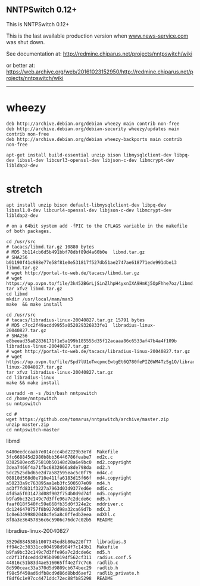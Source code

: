 NNTPSwitch 0.12+
----------------

This is NNTPSwitch 0.12+

This is the last available production version when www.news-service.com was shut down.

See documentation at: http://redmine.chiparus.net/projects/nntpswitch/wiki

or better at: https://web.archive.org/web/20161023152950/http://redmine.chiparus.net/projects/nntpswitch/wiki

----------------

# wheezy
```
deb http://archive.debian.org/debian wheezy main contrib non-free
deb http://archive.debian.org/debian-security wheezy/updates main contrib non-free
deb http://archive.debian.org/debian wheezy-backports main contrib non-free
```

```
apt-get install build-essential unzip bison libmysqlclient-dev libpq-dev libssl-dev libcurl3-openssl-dev libjson-c-dev libmcrypt-dev libldap2-dev
```


# stretch
```
apt install unzip bison default-libmysqlclient-dev libpq-dev libssl1.0-dev libcurl4-openssl-dev libjson-c-dev libmcrypt-dev libldap2-dev
```

```
# on a 64bit system add -fPIC to the CFLAGS variable in the makefile of both packages.
```


```
cd /usr/src
# tacacs/libmd.tar.gz 10880 bytes
# MD5 3b114cb6d5b491bbf78dbf89d4a60b0e  libmd.tar.gz
# SHA256 b01190f41c988e77e58f81e0e531817f527db51ae2747ae618771ede991dbe13  libmd.tar.gz
# wget http://portal-to-web.de/tacacs/libmd.tar.gz
# wget https://up.ovpn.to/file/3k452BGrLjSinZlhpH4yxnIXA9HmKj5OpFhhe7oz/libmd.tar.gz
tar xfvz libmd.tar.gz
cd libmd
mkdir /usr/local/man/man3
make  && make install

cd /usr/src
# tacacs/libradius-linux-20040827.tar.gz 15791 bytes
# MD5 c7cc2f49acdd9955a052029326833fe1  libradius-linux-20040827.tar.gz
# SHA256 e8beead35a82836171f1e5a199b185555d35f12acaaa86c6533af47b4a4f109b  libradius-linux-20040827.tar.gz
# wget http://portal-to-web.de/tacacs/libradius-linux-20040827.tar.gz
# wget https://up.ovpn.to/file/Spd7lU1oTwcpmcEwtgEt6Q780fePIZ6WM4TzSg1O/libradius-linux-20040827.tar.gz
tar xfvz libradius-linux-20040827.tar.gz
cd libradius-linux
make && make install

useradd -m -s /bin/bash nntpswitch
cd /home/nntpswitch
su nntpswitch

cd #
wget https://github.com/tomarus/nntpswitch/archive/master.zip
unzip master.zip
cd nntpswitch-master
```

libmd
```
6480eedccaab7e014ccc4bd2229b3e7d  Makefile
3fc668845d2980b8bb36446786feabe7  md2c.c
8382580ecd575810b50148d28a6e9bc0  md2.copyright
3dea7466f4a71fbc6832666a8de798da  md2.h
5dc2525dbd65e2d7a582595eac5c0f79  md4c.c
08810d568d0e710e411fa6183d15f66f  md4.copyright
a50233a9c763895aa1eb3fc500507e09  md4.h
ad3f7fd831f3227a7963d03d9377ed6e  md5c.c
4fd5a5f031473d08f902f754b0d9d74f  md5.copyright
b9fa9bc32c149c7d3ffe96a7c2dcde6c  md5.h
faaf018f540fc59e668fb35d0f324e2c  mddriver.c
dc1246470757f8b927dd98a32ca69d7b  mdX.3
1c0e63499802048cfe5a8c0ffedb2eea  mdXhl.c
8f8a3e36457856c6c5906c76dc7c02b5  README
```

libradius-linux-20040827
```
3529d884538b1007345ed8b80a220f77  libradius.3
ff94c2c30331cc004698d904f7c143b1  Makefile
b9fa9bc32c149c7d3ffe96a7c2dcde6c  md5.h
cd2f13f4ceddd295b090194f562cf311  radius.conf.5
44816c51b83d4ae516065ff4e2f7c7c6  radlib.c
8d590ceac33a370d5d9809cb674bec29  radlib.h
f98c5f450ad6dfb8cd9d86d8bbd6aef2  radlib_private.h
f8df6c1e97cc4471ddc72ec88fb85298  README
```
